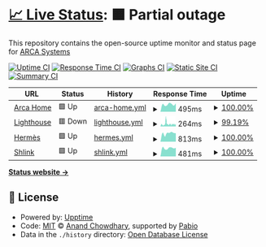# [📈 Live Status](https://status.arcafin.fr): <!--live status--> **🟧 Partial outage**

This repository contains the open-source uptime monitor and status page for [ARCA Systems](https://arcafin.fr)

[![Uptime CI](https://github.com/itsnewe/arca-monitor/workflows/Uptime%20CI/badge.svg)](https://github.com/itsnewe/arca-monitor/actions?query=workflow%3A%22Uptime+CI%22)
[![Response Time CI](https://github.com/itsnewe/arca-monitor/workflows/Response%20Time%20CI/badge.svg)](https://github.com/itsnewe/arca-monitor/actions?query=workflow%3A%22Response+Time+CI%22)
[![Graphs CI](https://github.com/itsnewe/arca-monitor/workflows/Graphs%20CI/badge.svg)](https://github.com/itsnewe/arca-monitor/actions?query=workflow%3A%22Graphs+CI%22)
[![Static Site CI](https://github.com/itsnewe/arca-monitor/workflows/Static%20Site%20CI/badge.svg)](https://github.com/itsnewe/arca-monitor/actions?query=workflow%3A%22Static+Site+CI%22)
[![Summary CI](https://github.com/itsnewe/arca-monitor/workflows/Summary%20CI/badge.svg)](https://github.com/itsnewe/arca-monitor/actions?query=workflow%3A%22Summary+CI%22)

<!--start: status pages-->
<!-- This summary is generated by Upptime (https://github.com/upptime/upptime) -->
<!-- Do not edit this manually, your changes will be overwritten -->
<!-- prettier-ignore -->
| URL | Status | History | Response Time | Uptime |
| --- | ------ | ------- | ------------- | ------ |
| <img alt="" src="https://icons.duckduckgo.com/ip3/arcafin.fr.ico" height="13"> [Arca Home](https://arcafin.fr) | 🟩 Up | [arca-home.yml](https://github.com/ItsNewe/arca-monitor/commits/HEAD/history/arca-home.yml) | <details><summary><img alt="Response time graph" src="./graphs/arca-home/response-time-week.png" height="20"> 495ms</summary><br><a href="https://status.arcafin.fr/history/arca-home"><img alt="Response time 426" src="https://img.shields.io/endpoint?url=https%3A%2F%2Fraw.githubusercontent.com%2FItsNewe%2Farca-monitor%2FHEAD%2Fapi%2Farca-home%2Fresponse-time.json"></a><br><a href="https://status.arcafin.fr/history/arca-home"><img alt="24-hour response time 558" src="https://img.shields.io/endpoint?url=https%3A%2F%2Fraw.githubusercontent.com%2FItsNewe%2Farca-monitor%2FHEAD%2Fapi%2Farca-home%2Fresponse-time-day.json"></a><br><a href="https://status.arcafin.fr/history/arca-home"><img alt="7-day response time 495" src="https://img.shields.io/endpoint?url=https%3A%2F%2Fraw.githubusercontent.com%2FItsNewe%2Farca-monitor%2FHEAD%2Fapi%2Farca-home%2Fresponse-time-week.json"></a><br><a href="https://status.arcafin.fr/history/arca-home"><img alt="30-day response time 458" src="https://img.shields.io/endpoint?url=https%3A%2F%2Fraw.githubusercontent.com%2FItsNewe%2Farca-monitor%2FHEAD%2Fapi%2Farca-home%2Fresponse-time-month.json"></a><br><a href="https://status.arcafin.fr/history/arca-home"><img alt="1-year response time 424" src="https://img.shields.io/endpoint?url=https%3A%2F%2Fraw.githubusercontent.com%2FItsNewe%2Farca-monitor%2FHEAD%2Fapi%2Farca-home%2Fresponse-time-year.json"></a></details> | <details><summary><a href="https://status.arcafin.fr/history/arca-home">100.00%</a></summary><a href="https://status.arcafin.fr/history/arca-home"><img alt="All-time uptime 89.85%" src="https://img.shields.io/endpoint?url=https%3A%2F%2Fraw.githubusercontent.com%2FItsNewe%2Farca-monitor%2FHEAD%2Fapi%2Farca-home%2Fuptime.json"></a><br><a href="https://status.arcafin.fr/history/arca-home"><img alt="24-hour uptime 100.00%" src="https://img.shields.io/endpoint?url=https%3A%2F%2Fraw.githubusercontent.com%2FItsNewe%2Farca-monitor%2FHEAD%2Fapi%2Farca-home%2Fuptime-day.json"></a><br><a href="https://status.arcafin.fr/history/arca-home"><img alt="7-day uptime 100.00%" src="https://img.shields.io/endpoint?url=https%3A%2F%2Fraw.githubusercontent.com%2FItsNewe%2Farca-monitor%2FHEAD%2Fapi%2Farca-home%2Fuptime-week.json"></a><br><a href="https://status.arcafin.fr/history/arca-home"><img alt="30-day uptime 99.96%" src="https://img.shields.io/endpoint?url=https%3A%2F%2Fraw.githubusercontent.com%2FItsNewe%2Farca-monitor%2FHEAD%2Fapi%2Farca-home%2Fuptime-month.json"></a><br><a href="https://status.arcafin.fr/history/arca-home"><img alt="1-year uptime 89.47%" src="https://img.shields.io/endpoint?url=https%3A%2F%2Fraw.githubusercontent.com%2FItsNewe%2Farca-monitor%2FHEAD%2Fapi%2Farca-home%2Fuptime-year.json"></a></details>
| <img alt="" src="https://arcafin.fr/lighthouse/media/1dc7bbd1abdec0c569882d634701e5d2c4c57273253013728310546e.png" height="13"> [Lighthouse](https://arcafin.fr/lighthouse) | 🟥 Down | [lighthouse.yml](https://github.com/ItsNewe/arca-monitor/commits/HEAD/history/lighthouse.yml) | <details><summary><img alt="Response time graph" src="./graphs/lighthouse/response-time-week.png" height="20"> 264ms</summary><br><a href="https://status.arcafin.fr/history/lighthouse"><img alt="Response time 222" src="https://img.shields.io/endpoint?url=https%3A%2F%2Fraw.githubusercontent.com%2FItsNewe%2Farca-monitor%2FHEAD%2Fapi%2Flighthouse%2Fresponse-time.json"></a><br><a href="https://status.arcafin.fr/history/lighthouse"><img alt="24-hour response time 191" src="https://img.shields.io/endpoint?url=https%3A%2F%2Fraw.githubusercontent.com%2FItsNewe%2Farca-monitor%2FHEAD%2Fapi%2Flighthouse%2Fresponse-time-day.json"></a><br><a href="https://status.arcafin.fr/history/lighthouse"><img alt="7-day response time 264" src="https://img.shields.io/endpoint?url=https%3A%2F%2Fraw.githubusercontent.com%2FItsNewe%2Farca-monitor%2FHEAD%2Fapi%2Flighthouse%2Fresponse-time-week.json"></a><br><a href="https://status.arcafin.fr/history/lighthouse"><img alt="30-day response time 238" src="https://img.shields.io/endpoint?url=https%3A%2F%2Fraw.githubusercontent.com%2FItsNewe%2Farca-monitor%2FHEAD%2Fapi%2Flighthouse%2Fresponse-time-month.json"></a><br><a href="https://status.arcafin.fr/history/lighthouse"><img alt="1-year response time 222" src="https://img.shields.io/endpoint?url=https%3A%2F%2Fraw.githubusercontent.com%2FItsNewe%2Farca-monitor%2FHEAD%2Fapi%2Flighthouse%2Fresponse-time-year.json"></a></details> | <details><summary><a href="https://status.arcafin.fr/history/lighthouse">99.19%</a></summary><a href="https://status.arcafin.fr/history/lighthouse"><img alt="All-time uptime 87.21%" src="https://img.shields.io/endpoint?url=https%3A%2F%2Fraw.githubusercontent.com%2FItsNewe%2Farca-monitor%2FHEAD%2Fapi%2Flighthouse%2Fuptime.json"></a><br><a href="https://status.arcafin.fr/history/lighthouse"><img alt="24-hour uptime 99.20%" src="https://img.shields.io/endpoint?url=https%3A%2F%2Fraw.githubusercontent.com%2FItsNewe%2Farca-monitor%2FHEAD%2Fapi%2Flighthouse%2Fuptime-day.json"></a><br><a href="https://status.arcafin.fr/history/lighthouse"><img alt="7-day uptime 99.19%" src="https://img.shields.io/endpoint?url=https%3A%2F%2Fraw.githubusercontent.com%2FItsNewe%2Farca-monitor%2FHEAD%2Fapi%2Flighthouse%2Fuptime-week.json"></a><br><a href="https://status.arcafin.fr/history/lighthouse"><img alt="30-day uptime 99.31%" src="https://img.shields.io/endpoint?url=https%3A%2F%2Fraw.githubusercontent.com%2FItsNewe%2Farca-monitor%2FHEAD%2Fapi%2Flighthouse%2Fuptime-month.json"></a><br><a href="https://status.arcafin.fr/history/lighthouse"><img alt="1-year uptime 87.21%" src="https://img.shields.io/endpoint?url=https%3A%2F%2Fraw.githubusercontent.com%2FItsNewe%2Farca-monitor%2FHEAD%2Fapi%2Flighthouse%2Fuptime-year.json"></a></details>
| <img alt="" src="https://icons.duckduckgo.com/ip3/mx.arcafin.fr.ico" height="13"> [Hermès](https://mx.arcafin.fr) | 🟩 Up | [hermes.yml](https://github.com/ItsNewe/arca-monitor/commits/HEAD/history/hermes.yml) | <details><summary><img alt="Response time graph" src="./graphs/hermes/response-time-week.png" height="20"> 813ms</summary><br><a href="https://status.arcafin.fr/history/hermes"><img alt="Response time 697" src="https://img.shields.io/endpoint?url=https%3A%2F%2Fraw.githubusercontent.com%2FItsNewe%2Farca-monitor%2FHEAD%2Fapi%2Fhermes%2Fresponse-time.json"></a><br><a href="https://status.arcafin.fr/history/hermes"><img alt="24-hour response time 817" src="https://img.shields.io/endpoint?url=https%3A%2F%2Fraw.githubusercontent.com%2FItsNewe%2Farca-monitor%2FHEAD%2Fapi%2Fhermes%2Fresponse-time-day.json"></a><br><a href="https://status.arcafin.fr/history/hermes"><img alt="7-day response time 813" src="https://img.shields.io/endpoint?url=https%3A%2F%2Fraw.githubusercontent.com%2FItsNewe%2Farca-monitor%2FHEAD%2Fapi%2Fhermes%2Fresponse-time-week.json"></a><br><a href="https://status.arcafin.fr/history/hermes"><img alt="30-day response time 1258" src="https://img.shields.io/endpoint?url=https%3A%2F%2Fraw.githubusercontent.com%2FItsNewe%2Farca-monitor%2FHEAD%2Fapi%2Fhermes%2Fresponse-time-month.json"></a><br><a href="https://status.arcafin.fr/history/hermes"><img alt="1-year response time 697" src="https://img.shields.io/endpoint?url=https%3A%2F%2Fraw.githubusercontent.com%2FItsNewe%2Farca-monitor%2FHEAD%2Fapi%2Fhermes%2Fresponse-time-year.json"></a></details> | <details><summary><a href="https://status.arcafin.fr/history/hermes">100.00%</a></summary><a href="https://status.arcafin.fr/history/hermes"><img alt="All-time uptime 45.59%" src="https://img.shields.io/endpoint?url=https%3A%2F%2Fraw.githubusercontent.com%2FItsNewe%2Farca-monitor%2FHEAD%2Fapi%2Fhermes%2Fuptime.json"></a><br><a href="https://status.arcafin.fr/history/hermes"><img alt="24-hour uptime 100.00%" src="https://img.shields.io/endpoint?url=https%3A%2F%2Fraw.githubusercontent.com%2FItsNewe%2Farca-monitor%2FHEAD%2Fapi%2Fhermes%2Fuptime-day.json"></a><br><a href="https://status.arcafin.fr/history/hermes"><img alt="7-day uptime 100.00%" src="https://img.shields.io/endpoint?url=https%3A%2F%2Fraw.githubusercontent.com%2FItsNewe%2Farca-monitor%2FHEAD%2Fapi%2Fhermes%2Fuptime-week.json"></a><br><a href="https://status.arcafin.fr/history/hermes"><img alt="30-day uptime 39.22%" src="https://img.shields.io/endpoint?url=https%3A%2F%2Fraw.githubusercontent.com%2FItsNewe%2Farca-monitor%2FHEAD%2Fapi%2Fhermes%2Fuptime-month.json"></a><br><a href="https://status.arcafin.fr/history/hermes"><img alt="1-year uptime 45.59%" src="https://img.shields.io/endpoint?url=https%3A%2F%2Fraw.githubusercontent.com%2FItsNewe%2Farca-monitor%2FHEAD%2Fapi%2Fhermes%2Fuptime-year.json"></a></details>
| <img alt="" src="https://icons.duckduckgo.com/ip3/s.arcafin.fr.ico" height="13"> [Shlink](https://s.arcafin.fr/rest/v3/health) | 🟩 Up | [shlink.yml](https://github.com/ItsNewe/arca-monitor/commits/HEAD/history/shlink.yml) | <details><summary><img alt="Response time graph" src="./graphs/shlink/response-time-week.png" height="20"> 481ms</summary><br><a href="https://status.arcafin.fr/history/shlink"><img alt="Response time 273" src="https://img.shields.io/endpoint?url=https%3A%2F%2Fraw.githubusercontent.com%2FItsNewe%2Farca-monitor%2FHEAD%2Fapi%2Fshlink%2Fresponse-time.json"></a><br><a href="https://status.arcafin.fr/history/shlink"><img alt="24-hour response time 496" src="https://img.shields.io/endpoint?url=https%3A%2F%2Fraw.githubusercontent.com%2FItsNewe%2Farca-monitor%2FHEAD%2Fapi%2Fshlink%2Fresponse-time-day.json"></a><br><a href="https://status.arcafin.fr/history/shlink"><img alt="7-day response time 481" src="https://img.shields.io/endpoint?url=https%3A%2F%2Fraw.githubusercontent.com%2FItsNewe%2Farca-monitor%2FHEAD%2Fapi%2Fshlink%2Fresponse-time-week.json"></a><br><a href="https://status.arcafin.fr/history/shlink"><img alt="30-day response time 273" src="https://img.shields.io/endpoint?url=https%3A%2F%2Fraw.githubusercontent.com%2FItsNewe%2Farca-monitor%2FHEAD%2Fapi%2Fshlink%2Fresponse-time-month.json"></a><br><a href="https://status.arcafin.fr/history/shlink"><img alt="1-year response time 273" src="https://img.shields.io/endpoint?url=https%3A%2F%2Fraw.githubusercontent.com%2FItsNewe%2Farca-monitor%2FHEAD%2Fapi%2Fshlink%2Fresponse-time-year.json"></a></details> | <details><summary><a href="https://status.arcafin.fr/history/shlink">100.00%</a></summary><a href="https://status.arcafin.fr/history/shlink"><img alt="All-time uptime 80.56%" src="https://img.shields.io/endpoint?url=https%3A%2F%2Fraw.githubusercontent.com%2FItsNewe%2Farca-monitor%2FHEAD%2Fapi%2Fshlink%2Fuptime.json"></a><br><a href="https://status.arcafin.fr/history/shlink"><img alt="24-hour uptime 100.00%" src="https://img.shields.io/endpoint?url=https%3A%2F%2Fraw.githubusercontent.com%2FItsNewe%2Farca-monitor%2FHEAD%2Fapi%2Fshlink%2Fuptime-day.json"></a><br><a href="https://status.arcafin.fr/history/shlink"><img alt="7-day uptime 100.00%" src="https://img.shields.io/endpoint?url=https%3A%2F%2Fraw.githubusercontent.com%2FItsNewe%2Farca-monitor%2FHEAD%2Fapi%2Fshlink%2Fuptime-week.json"></a><br><a href="https://status.arcafin.fr/history/shlink"><img alt="30-day uptime 80.56%" src="https://img.shields.io/endpoint?url=https%3A%2F%2Fraw.githubusercontent.com%2FItsNewe%2Farca-monitor%2FHEAD%2Fapi%2Fshlink%2Fuptime-month.json"></a><br><a href="https://status.arcafin.fr/history/shlink"><img alt="1-year uptime 80.56%" src="https://img.shields.io/endpoint?url=https%3A%2F%2Fraw.githubusercontent.com%2FItsNewe%2Farca-monitor%2FHEAD%2Fapi%2Fshlink%2Fuptime-year.json"></a></details>

<!--end: status pages-->

[**Status website →**](https://status.arcafin.fr)

## 📄 License

- Powered by: [Upptime](https://github.com/upptime/upptime)
- Code: [MIT](./LICENSE) © [Anand Chowdhary](https://anandchowdhary.com), supported by [Pabio](https://pabio.com)
- Data in the `./history` directory: [Open Database License](https://opendatacommons.org/licenses/odbl/1-0/)
